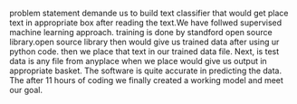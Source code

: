 problem statement demande us to build text classifier that would get place text in appropriate box after reading the text.We have follwed supervised machine learning approach. training is done by standford open source library.open source library then would give us trained data after using ur python code. then we place that text in our trained data file. Next, is test data is any file from anyplace when we place would give us output in appropriate basket. The software is quite accurate in predicting the data.  The after 11 hours of coding we finally created a working model and meet our goal.     
